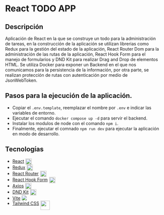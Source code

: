 # React TODO APP

## Descripción
Aplicación de React en la que se construye un todo para la administración de tareas, en la construcción de la aplicación se utilizan librerias como Redux para la gestión del estado de la aplicación, React Router Dom para la administración de las rutas de la aplicación, React Hook Form para el manejo de formularios y DND Kit para realizar Drag and Drop de elementos HTML. Se utiliza Docker para exponer un Backend en el que nos comunicamos para la persistencia de la información, por otra parte, se realizan protección de rutas con autenticación por medio de JsonWebToken.

## Pasos para la ejecución de la aplicación.
- Copiar el ```.env.template```, reemplazar el nombre por ```.env``` e indicar las variables de entorno.
- Ejecutar el comando ```docker compose up -d``` para servir el backend.
- Instalar los modulos de node con el comando ```npm i```.
- Finalmente, ejecutar el comnado ```npm run dev``` para ejecutar la aplicación en modo de desarrollo.

## Tecnologías
- <div style="display:flex;aling-items:center;gap:5px;"><a href="https://es.react.dev/">React</a> <img src="https://res.cloudinary.com/dxn0tqsnw/image/upload/v1704242583/brief/resource_c726171d-1212-4e15-98e1-780cfd32ef6e.png" width="20px" height="auto" /> </div>
- <div style="display:flex;aling-items:center;gap:5px;"><a href="https://redux.js.org/">Redux</a> <img src="https://res.cloudinary.com/dxn0tqsnw/image/upload/v1727452176/brief/redux_fp0k6a.svg" width="20px" height="auto" /> </div>
- <div style="display:flex;aling-items:center;gap:5px;"><a href="https://reactrouter.com/en/main">React Router</a> <img src="https://res.cloudinary.com/dxn0tqsnw/image/upload/v1727452175/brief/react-router_kej4vy.svg" width="20px" height="auto" /> </div>
- <div style="display:flex;aling-items:center;gap:5px;"><a href="https://react-hook-form.com/">React Hook Form</a> <img src="https://res.cloudinary.com/dxn0tqsnw/image/upload/v1727452174/brief/react-hook-form-logo-only_a8qczl.png" width="20px" height="auto" /> </div>
- <div style="display:flex;aling-items:center;gap:5px;"><a href="https://axios-http.com/es/docs/intro">Axios</a> <img src="https://res.cloudinary.com/dxn0tqsnw/image/upload/v1727452173/brief/105893220-1bae8780-6013-11eb-87be-eeac845ecc6f_m38xqe.png" width="20px" height="auto" /> </div>
- <div style="display:flex;aling-items:center;gap:5px;"><a href="https://dndkit.com/">DND Kit</a> <img src="https://res.cloudinary.com/dxn0tqsnw/image/upload/v1727452174/brief/dnd-kit-logo_f3hba8.svg" width="20px" height="auto" /> </div>
- <div style="display:flex;aling-items:center;gap:5px;"><a href="https://vitejs.dev/">Vite</a> <img src="https://res.cloudinary.com/dxn0tqsnw/image/upload/v1704389128/brief/technology_1f12b57a-bbb4-45b1-adbf-149b95b75b84.svg" height="auto" /> </div>
- <div style="display:flex;aling-items:center;gap:5px;"><a href="https://tailwindcss.com/">Tailwind CSS</a> <img width="30px" height="auto" src="https://res.cloudinary.com/dxn0tqsnw/image/upload/v1705788313/brief/technology_eeef066d-f69e-4884-a39c-30011d42d3b6.png" height="auto" /> </div>


